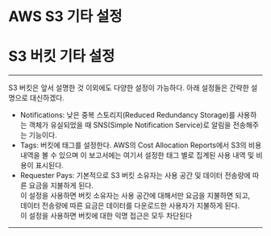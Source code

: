 # AWS S3 기타 설정

# **S3 버킷 기타 설정**

---

S3 버킷은 앞서 설명한 것 이외에도 다양한 설정이 가능하다. 아래 설정들은 간략한 설명으로 대신하겠다.

- Notifications: 낮은 중복 스토리지(Reduced Redundancy Storage)를 사용하는 객체가 유실되었을 때 SNS(Simple Notification Service)로 알림을 전송해주는 기능이다. </br>
- Tags: 버킷에 태그를 설정한다. AWS의 Cost Allocation Reports에서 S3의 비용 내역을 볼 수 있으며 이 보고서에는 여기서 설정한 태그 별로 집계된 사용 내역 및 비용이 표시된다. </br>
- Requester Pays: 기본적으로 S3 버킷 소유자는 사용 공간 및 데이터 전송량에 따른 요금을 지불하게 된다. </br> 
이 설정을 사용하면 버킷 소유자는 사용 공간에 대해서만 요금을 지불하면 되고, </br>데이터 전송량에 따른 요금은 데이터를 다운로드한 사용자가 지불하게 된다. </br>
이 설정을 사용하면 버킷에 대한 익명 접근은 모두 차단된다

---
